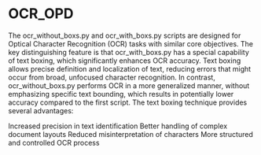 # OCR_OPD
 The ocr_without_boxs.py and ocr_with_boxs.py scripts are designed for Optical Character Recognition (OCR) tasks with similar core objectives. The key distinguishing feature is that ocr_with_boxs.py has a special capability of text boxing, which significantly enhances OCR accuracy. Text boxing allows precise definition and localization of text, reducing errors that might occur from broad, unfocused character recognition. In contrast, ocr_without_boxs.py performs OCR in a more generalized manner, without emphasizing specific text bounding, which results in potentially lower accuracy compared to the first script.
The text boxing technique provides several advantages:

Increased precision in text identification
Better handling of complex document layouts
Reduced misinterpretation of characters
More structured and controlled OCR process
